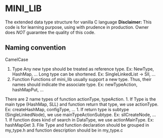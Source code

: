 # MINI_LIB
The extended data type structure for vanilla C language
**Disclaimer:** This code is for learning purpose, using with prudence in production. Owner does *NOT*
guarantee the quality of this code.
## Naming convention
CamelCase
1. Type
Any new type should be treated as reference type. Ex: NewType, HashMap, ...
Long type can be shortened. Ex: SingleLinkedList -> Sll, ...
2. Function
Functions of mini_lib usually support a new type. Thus, their names should indicate the associate type.
Ex: newTypeAction, hashMapPut, ...

There are 2 name types of function actionType, typeAction.
    1. If Type is the main type (HashMap, SLL) and function return that type,
    we use actionType. Ex: createHashMap, configType, ...
    1. If return type is subtype (SingleLinkedNode), we use mainTypeActionSubtype.
    Ex: sllCreateNode, ...
    1. If function does kind of search in DataType, we use actionMainType.
    Ex: hashMapGet
3. File
Type and function declaration should be grouped in my_type.h and function description should
be in my_type.c
